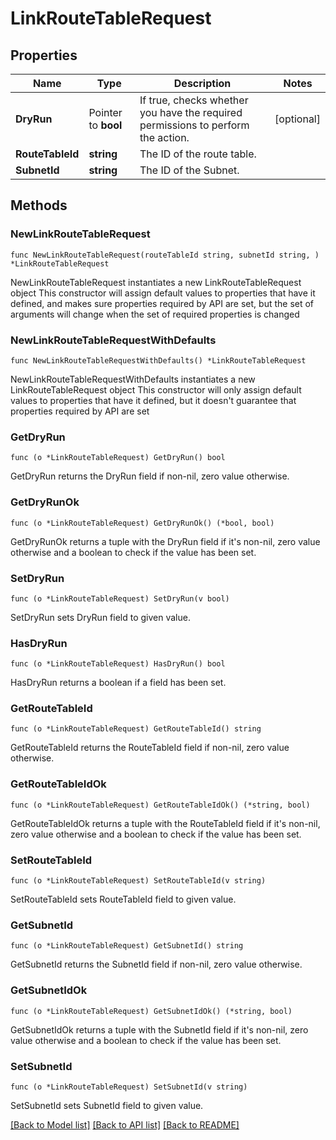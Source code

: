 # LinkRouteTableRequest

## Properties

Name | Type | Description | Notes
------------ | ------------- | ------------- | -------------
**DryRun** | Pointer to **bool** | If true, checks whether you have the required permissions to perform the action. | [optional] 
**RouteTableId** | **string** | The ID of the route table. | 
**SubnetId** | **string** | The ID of the Subnet. | 

## Methods

### NewLinkRouteTableRequest

`func NewLinkRouteTableRequest(routeTableId string, subnetId string, ) *LinkRouteTableRequest`

NewLinkRouteTableRequest instantiates a new LinkRouteTableRequest object
This constructor will assign default values to properties that have it defined,
and makes sure properties required by API are set, but the set of arguments
will change when the set of required properties is changed

### NewLinkRouteTableRequestWithDefaults

`func NewLinkRouteTableRequestWithDefaults() *LinkRouteTableRequest`

NewLinkRouteTableRequestWithDefaults instantiates a new LinkRouteTableRequest object
This constructor will only assign default values to properties that have it defined,
but it doesn't guarantee that properties required by API are set

### GetDryRun

`func (o *LinkRouteTableRequest) GetDryRun() bool`

GetDryRun returns the DryRun field if non-nil, zero value otherwise.

### GetDryRunOk

`func (o *LinkRouteTableRequest) GetDryRunOk() (*bool, bool)`

GetDryRunOk returns a tuple with the DryRun field if it's non-nil, zero value otherwise
and a boolean to check if the value has been set.

### SetDryRun

`func (o *LinkRouteTableRequest) SetDryRun(v bool)`

SetDryRun sets DryRun field to given value.

### HasDryRun

`func (o *LinkRouteTableRequest) HasDryRun() bool`

HasDryRun returns a boolean if a field has been set.

### GetRouteTableId

`func (o *LinkRouteTableRequest) GetRouteTableId() string`

GetRouteTableId returns the RouteTableId field if non-nil, zero value otherwise.

### GetRouteTableIdOk

`func (o *LinkRouteTableRequest) GetRouteTableIdOk() (*string, bool)`

GetRouteTableIdOk returns a tuple with the RouteTableId field if it's non-nil, zero value otherwise
and a boolean to check if the value has been set.

### SetRouteTableId

`func (o *LinkRouteTableRequest) SetRouteTableId(v string)`

SetRouteTableId sets RouteTableId field to given value.


### GetSubnetId

`func (o *LinkRouteTableRequest) GetSubnetId() string`

GetSubnetId returns the SubnetId field if non-nil, zero value otherwise.

### GetSubnetIdOk

`func (o *LinkRouteTableRequest) GetSubnetIdOk() (*string, bool)`

GetSubnetIdOk returns a tuple with the SubnetId field if it's non-nil, zero value otherwise
and a boolean to check if the value has been set.

### SetSubnetId

`func (o *LinkRouteTableRequest) SetSubnetId(v string)`

SetSubnetId sets SubnetId field to given value.



[[Back to Model list]](../README.md#documentation-for-models) [[Back to API list]](../README.md#documentation-for-api-endpoints) [[Back to README]](../README.md)


